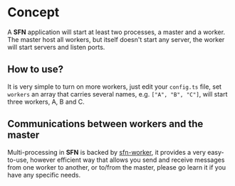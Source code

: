 # Concept

A **SFN** application will start at least two processes, a master and a worker.
The master host all workers, but itself doesn't start any server, the worker 
will start servers and listen ports.

## How to use?

It is very simple to turn on more workers, just edit your `config.ts` file, 
set `workers` an array that carries several names, e.g. `["A", "B", "C"]`, will
start three workers, A, B and C.

## Communications between workers and the master

Multi-processing in **SFN** is backed by 
[sfn-worker](https://github.com/hyurl/sfn-worker), it provides a very 
easy-to-use, however efficient way that allows you send and receive messages 
from one worker to another, or to/from the master, please go learn it if you 
have any specific needs.